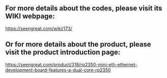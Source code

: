 ## For more details about the codes, please visit its WIKI webpage: <br>
https://seengreat.com/wiki/173/<br> 
## Or for more details about the product, please visit the product introduction page:<br>
https://seengreat.com/product/318/rp2350-mini-eth-ethernet-development-board-features-a-dual-core-rp2350
